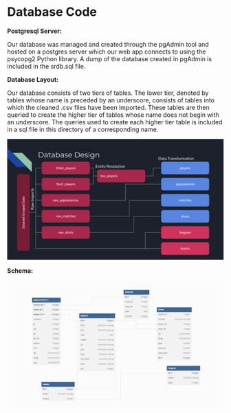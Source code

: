 # Database Code

**Postgresql Server:**

Our database was managed and created through the pgAdmin tool and hosted on a postgres server which our web app connects to using the psycopg2 Python library. A dump of the database created in pgAdmin is included in the srdb.sql file.

**Database Layout:**

Our database consists of two tiers of tables. The lower tier, denoted by tables whose name is preceded by an underscore, consists of tables into which the cleaned .csv files have been imported. These tables are then queried to create the higher tier of tables whose name does not begin with an underscore. The queries used to create each higher tier table is included in a sql file in this directory of a corresponding name.

![alt text](https://github.com/fisherm123/strikerrank/blob/main/strikerrank/sql/database_design.png)

**Schema:**

![alt text](https://github.com/fisherm123/strikerrank/blob/main/strikerrank/sql/schema.png)


